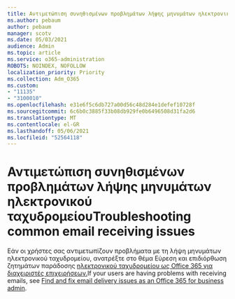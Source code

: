 ```yaml
---
title: Αντιμετώπιση συνηθισμένων προβλημάτων λήψης μηνυμάτων ηλεκτρονικού ταχυδρομείου
ms.author: pebaum
author: pebaum
manager: scotv
ms.date: 05/03/2021
audience: Admin
ms.topic: article
ms.service: o365-administration
ROBOTS: NOINDEX, NOFOLLOW
localization_priority: Priority
ms.collection: Adm_O365
ms.custom:
- "11135"
- "3100010"
ms.openlocfilehash: e31e6f5c6db727a00d56c48d284e1defef10728f
ms.sourcegitcommit: 6c6b0c3885f33b08db929fe0b6496508d31fa2d6
ms.translationtype: MT
ms.contentlocale: el-GR
ms.lasthandoff: 05/06/2021
ms.locfileid: "52564118"
---
```

# <a name="troubleshooting-common-email-receiving-issues"></a><span data-ttu-id="52ee5-102">Αντιμετώπιση συνηθισμένων προβλημάτων λήψης μηνυμάτων ηλεκτρονικού ταχυδρομείου</span><span class="sxs-lookup"><span data-stu-id="52ee5-102">Troubleshooting common email receiving issues</span></span>

<span data-ttu-id="52ee5-103">Εάν οι χρήστες σας αντιμετωπίζουν προβλήματα με τη λήψη μηνυμάτων ηλεκτρονικού ταχυδρομείου, ανατρέξτε στο θέμα Εύρεση και επιδιόρθωση ζητημάτων παράδοσης [ηλεκτρονικού ταχυδρομείου ως Office 365 για διαχειριστές επιχειρήσεων.](https://docs.microsoft.com/exchange/troubleshoot/email-delivery/email-delivery-issues)</span><span class="sxs-lookup"><span data-stu-id="52ee5-103">If your users are having problems with receiving emails, see [Find and fix email delivery issues as an Office 365 for business admin](https://docs.microsoft.com/exchange/troubleshoot/email-delivery/email-delivery-issues).</span></span>